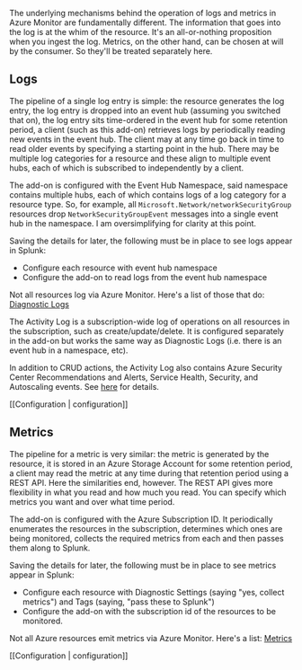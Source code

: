 The underlying mechanisms behind the operation of logs and metrics in Azure Monitor are fundamentally different. The information that goes into the log is at the whim of the resource. It's an all-or-nothing proposition when you ingest the log. Metrics, on the other hand, can be chosen at will by the consumer. So they'll be treated separately here. 

## Logs
The pipeline of a single log entry is simple: the resource generates the log entry, the log entry is dropped into an event hub (assuming you switched that on), the log entry sits time-ordered in the event hub for some retention period, a client (such as this add-on) retrieves logs by periodically reading new events in the event hub. The client may at any time go back in time to read older events by specifying a starting point in the hub. There may be multiple log categories for a resource and these align to multiple event hubs, each of which is subscribed to independently by a client.

The add-on is configured with the Event Hub Namespace, said namespace contains multiple hubs, each of which contains logs of a log category for a resource type. So, for example, all `Microsoft.Network/networkSecurityGroup` resources drop `NetworkSecurityGroupEvent` messages into a single event hub in the namespace. I am oversimplifying for clarity at this point.

Saving the details for later, the following must be in place to see logs appear in Splunk:  
* Configure each resource with event hub namespace  
* Configure the add-on to read logs from the event hub namespace

Not all resources log via Azure Monitor. Here's a list of those that do: [Diagnostic Logs](https://docs.microsoft.com/en-us/azure/monitoring-and-diagnostics/monitoring-diagnostic-logs-schema)  
  
The Activity Log is a subscription-wide log of operations on all resources in the subscription, such as create/update/delete. It is configured separately in the add-on but works the same way as Diagnostic Logs (i.e. there is an event hub in a namespace, etc).  

In addition to CRUD actions, the Activity Log also contains Azure Security Center Recommendations and Alerts, Service Health, Security, and Autoscaling events. See [here](https://docs.microsoft.com/en-us/azure/monitoring-and-diagnostics/monitoring-activity-log-schema) for details.  

[[Configuration | configuration]]

## Metrics

The pipeline for a metric is very similar: the metric is generated by the resource, it is stored in an Azure Storage Account for some retention period, a client may read the metric at any time during that retention period using a REST API. Here the similarities end, however. The REST API gives more flexibility in what you read and how much you read. You can specify which metrics you want and over what time period.

The add-on is configured with the Azure Subscription ID. It periodically enumerates the resources in the subscription, determines which ones are being monitored, collects the required metrics from each and then passes them along to Splunk.

Saving the details for later, the following must be in place to see metrics appear in Splunk:
* Configure each resource with Diagnostic Settings (saying "yes, collect metrics") and Tags (saying, "pass these to Splunk")
* Configure the add-on with the subscription id of the resources to be monitored.

Not all Azure resources emit metrics via Azure Monitor. Here's a list: [Metrics](https://docs.microsoft.com/en-us/azure/monitoring-and-diagnostics/monitoring-supported-metrics)  

[[Configuration | configuration]]
